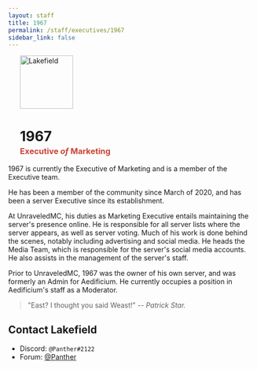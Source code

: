 ```yaml
---
layout: staff
title: 1967
permalink: /staff/executives/1967
sidebar_link: false
---
```


<ul>
<img class="Staff-feature" src="https://crafatar.com/renders/body/6fa574108a8c46d7ab77476ed0cdbe20?&amp;overlay" alt="Lakefield" width="108">

<h1>1967</h1>
<h3 style="margin-top: -1rem;"><span style="color: #cb4335">Executive <i>of</i> Marketing</span></h3>
</ul>
1967 is currently the Executive of Marketing and is a member of the Executive team. 

He has been a member of the community since March of 2020, and has been a server Executive since its establishment. 

At UnraveledMC, his duties as Marketing Executive entails maintaining the server's presence online. He is responsible for all server lists where the server appears, as well as server voting. Much of his work is done behind the scenes, notably including advertising and social media. He heads the Media Team, which is responsible for the server's social media accounts. He also assists in the management of the server's staff. 

Prior to UnraveledMC, 1967 was the owner of his own server, and was formerly an Admin for Aedificium. He currently occupies a position in Aedificium's staff as a Moderator. 

> "East? I thought you said Weast!" *-- Patrick Star.*

## Contact Lakefield
* Discord: `@Panther#2122`
* Forum: <a href="https://forum.unraveledmc.com/u/panther" target="_blank">@Panther</a>
